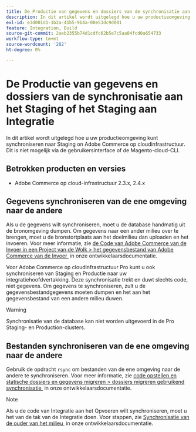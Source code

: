 ```yaml
---
title: De Productie van gegevens en dossiers van de synchronisatie aan het Staging of het Staging aan Integratie
description: In dit artikel wordt uitgelegd hoe u uw productieomgeving kunt synchroniseren tot Staging on Adobe Commerce op cloudinfrastructuur. Dit is niet mogelijk.
exl-id: e3d001d1-1b2a-41b5-9b4a-00e53dc9d001
feature: Integration, Build
source-git-commit: 2aeb2355b74d1cdfc62b5e7c5aa04fcd0a654733
workflow-type: tm+mt
source-wordcount: '282'
ht-degree: 0%

---
```


# De Productie van gegevens en dossiers van de synchronisatie aan het Staging of het Staging aan Integratie

In dit artikel wordt uitgelegd hoe u uw productieomgeving kunt synchroniseren naar Staging on Adobe Commerce op cloudinfrastructuur. Dit is niet mogelijk via de gebruikersinterface of de Magento-cloud-CLI.

## Betrokken producten en versies

* Adobe Commerce op cloud-infrastructuur 2.3.x, 2.4.x

## Gegevens synchroniseren van de ene omgeving naar de andere

Als u de gegevens wilt synchroniseren, moet u de database handmatig uit de bronomgeving dumpen. Om gegevens naar een ander milieu over te brengen, moet u de bronstortplaats aan het doelmilieu dan uploaden en het invoeren. Voor meer informatie, zie [&#x200B; de Code van Adobe Commerce van de Invoer in een Project van de Wolk > het gegevensbestand van Adobe Commerce van de Invoer &#x200B;](https://experienceleague.adobe.com/nl/docs/commerce-cloud-service/user-guide/develop/deploy/staging-production) in onze ontwikkelaarsdocumentatie.

Voor Adobe Commerce op cloudinfrastructuur Pro kunt u ook synchroniseren van Staging en Productie naar uw integratiehoofdvertakking. Deze synchronisatie trekt en duwt slechts code, niet gegevens. Om gegevens te synchroniseren, zult u de gegevensbestandgegevens moeten dumpen en het aan het gegevensbestand van een andere milieu duwen.

>[!WARNING]
>
>Synchronisatie van de database kan niet worden uitgevoerd in de Pro Staging- en Production-clusters.

## Bestanden synchroniseren van de ene omgeving naar de andere

Gebruik de opdracht `rsync` om bestanden van de ene omgeving naar de andere te synchroniseren. Voor meer informatie, zie [&#x200B; code opstellen en statische dossiers en gegevens migreren > dossiers migreren gebruikend synchronisatie &#x200B;](https://experienceleague.adobe.com/nl/docs/commerce-cloud-service/user-guide/develop/deploy/staging-production#migrate-files-using-rsync) in onze ontwikkelaarsdocumentatie.

>[!NOTE]
>
>Als u de code van Integratie aan het Opvoeren wilt synchroniseren, moet u het van de tak van de Integratie doen. Voor stappen, zie [&#x200B; Synchronisatie van de ouder van het milieu &#x200B;](/docs/commerce-cloud-service/user-guide/project/console-branches.html#sync-an-environment) in onze ontwikkelaarsdocumentatie.
